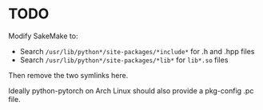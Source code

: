 # TODO

Modify SakeMake to:

* Search `/usr/lib/python*/site-packages/*include*` for .h and .hpp files
* Search `/usr/lib/python*/site-packages/*lib*` for `lib*.so` files

Then remove the two symlinks here.

Ideally python-pytorch on Arch Linux should also provide a pkg-config .pc file.

